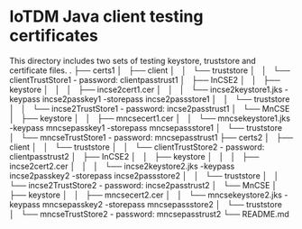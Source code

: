 # IoTDM Java client testing certificates

This directory includes two sets of testing keystore, truststore and certificate files.
.
├── certs1
│   ├── client
│   │   └── truststore
│   │       └── clientTrustStore1 - password: clientpasstrust1
│   ├── InCSE2
│   │   ├── keystore
│   │   │   ├── incse2cert1.cer
│   │   │   └── incse2keystore1.jks -keypass incse2passkey1 -storepass incse2passstore1
│   │   └── truststore
│   │       └── incse2TrustStore1 - password: incse2passtrust1
│   └── MnCSE
│       ├── keystore
│       │   ├── mncsecert1.cer
│       │   └── mncsekeystore1.jks -keypass mncsepasskey1 -storepass mncsepassstore1
│       └── truststore
│           └── mncseTrustStore1 - password: mncsepasstrust1
├── certs2
│   ├── client
│   │   └── truststore
│   │       └── clientTrustStore2 - password: clientpasstrust2
│   ├── InCSE2
│   │   ├── keystore
│   │   │   ├── incse2cert2.cer
│   │   │   └── incse2keystore2.jks -keypass incse2passkey2 -storepass incse2passstore2
│   │   └── truststore
│   │       └── incse2TrustStore2 - password: incse2passtrust2
│   └── MnCSE
│       ├── keystore
│       │   ├── mncsecert2.cer
│       │   └── mncsekeystore2.jks -keypass mncsepasskey2 -storepass mncsepassstore2
│       └── truststore
│           └── mncseTrustStore2 - password: mncsepasstrust2
└── README.md
